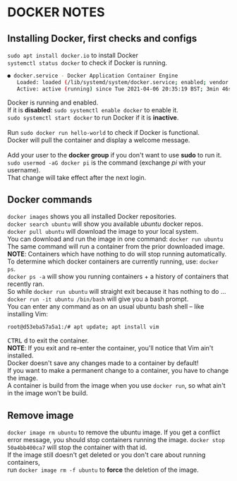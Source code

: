 # DOCKER NOTES
## Installing Docker, first checks and configs
`sudo apt install docker.io` to install Docker <br>
`systemctl status docker` to check if Docker is running. <br>

```bash
● docker.service - Docker Application Container Engine
   Loaded: loaded (/lib/systemd/system/docker.service; enabled; vendor preset: enabled)
   Active: active (running) since Tue 2021-04-06 20:35:19 BST; 3min 46s ago
```

Docker is running and enabled. <br>
If it is **disabled**: `sudo systemctl enable docker` to enable it. <br>
`sudo systemctl start docker` to run Docker if it is **inactive**. <br>
<br>
Run `sudo docker run hello-world` to check if Docker is functional. <br>
Docker will pull the container and display a welcome message. <br>
<br>
Add your user to the **docker group** if you don't want to use **sudo** to run it. <br>
`sudo usermod -aG docker pi` is the command (exchange *pi* with your username). <br>
That change will take effect after the next login. <br>

## Docker commands
`docker images` shows you all installed Docker repositories. <br>
`docker search ubuntu` will show you available *ubuntu* docker repos. <br>
`docker pull ubuntu` will download the image to your local system. <br>
You can download and run the image in one command: `docker run ubuntu` <br>
The same command will run a container from the prior downloaded image. <br>
**NOTE**: Containers which have nothing to do will stop running automatically. <br>
To determine which docker containers are currently running, use: `docker ps`. <br>
`docker ps -a` will show you running containers + a history of containers that recently ran. <br>
So while `docker run ubuntu` will straight exit because it has nothing to do …
`docker run -it ubuntu /bin/bash` will give you a bash prompt. <br>
You can enter any command as on an usual ubuntu bash shell – like installing Vim: <br>

```bash
root@d53eba57a5a1:/# apt update; apt install vim
```

<kbd>CTRL</kbd> <kbd>d</kbd> to exit the container. <br>
**NOTE**: If you exit and re-enter the container, you'll notice that Vim ain't installed. <br>
Docker doesn't save any changes made to a container by default! <br>
If you want to make a permanent change to a container, you have to change the image. <br>
A container is build from the image when you use `docker run`, so what ain't in the image won't be build. <br>

## Remove image
`docker image rm ubuntu` to remove the ubuntu image.
If you get a conflict error message, you should stop containers running the image.
`docker stop 50a4bb400ca7` will stop the container with that id. <br>
If the image still doesn't get deleted or you don't care about running containers, <br>
run `docker image rm -f ubuntu` to **force** the deletion of the image. <br>

